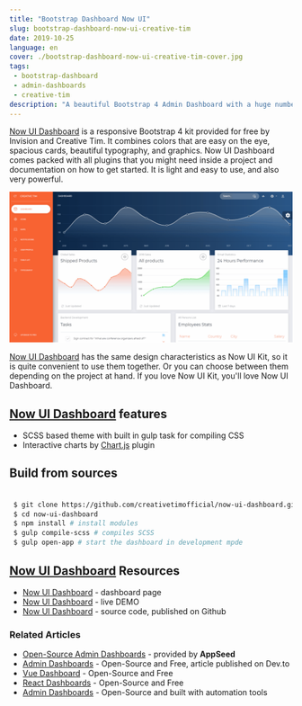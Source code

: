 ```yaml
---
title: "Bootstrap Dashboard Now UI"
slug: bootstrap-dashboard-now-ui-creative-tim
date: 2019-10-25
language: en
cover: ./bootstrap-dashboard-now-ui-creative-tim-cover.jpg
tags:
 - bootstrap-dashboard
 - admin-dashboards
 - creative-tim
description: "A beautiful Bootstrap 4 Admin Dashboard with a huge number of components built to fit together and look amazing"
---
```


[Now UI Dashboard](https://www.creative-tim.com/product/now-ui-dashboard) is a responsive Bootstrap 4 kit provided for free by Invision and Creative Tim. It combines colors that are easy on the eye, spacious cards, beautiful typography, and graphics. Now UI Dashboard comes packed with all plugins that you might need inside a project and documentation on how to get started. It is light and easy to use, and also very powerful.

![Now Dashboard - Gif animated presentation.](https://raw.githubusercontent.com/admin-dashboards/static/master/bootstrap-dashboard-now-ui-intro.gif)

[Now UI Dashboard](https://www.creative-tim.com/product/now-ui-dashboard) has the same design characteristics as Now UI Kit, so it is quite convenient to use them together. Or you can choose between them depending on the project at hand. If you love Now UI Kit, you'll love Now UI Dashboard.

## [Now UI Dashboard](https://www.creative-tim.com/product/now-ui-dashboard) features

- SCSS based theme with built in gulp task for compiling CSS
- Interactive charts by [Chart.js](https://gionkunz.github.io/chartist-js/) plugin

## Build from sources

```bash

 $ git clone https://github.com/creativetimofficial/now-ui-dashboard.git
 $ cd now-ui-dashboard
 $ npm install # install modules
 $ gulp compile-scss # compiles SCSS
 $ gulp open-app # start the dashboard in development mpde

```

## [Now UI Dashboard](https://www.creative-tim.com/product/now-ui-dashboard) Resources

- [Now UI Dashboard](https://www.creative-tim.com/product/now-ui-dashboard) - dashboard page
- [Now UI Dashboard](https://demos.creative-tim.com/now-ui-dashboard/examples/dashboard.html) - live DEMO
- [Now UI Dashboard](https://github.com/creativetimofficial/now-ui-dashboard) - source code, published on Github

### Related Articles

- [Open-Source Admin Dashboards](https://appseed.us/admin-dashboards/open-source) - provided by **AppSeed**
- [Admin Dashboards](https://dev.to/sm0ke/admin-dashboards-open-source-and-free-4aep) - Open-Source and Free, article published on Dev.to
- [Vue Dashboard](https://dev.to/sm0ke/vue-dashboard-open-source-apps-1gd1) - Open-Source and Free
- [React Dashboards](https://dev.to/sm0ke/react-dashboards-open-source-apps-1c7j) - Open-Source and Free
- [Admin Dashboards](https://blog.appseed.us/admin-dashboards-open-source-built-with-automation-tools/) - Open-Source and built with automation tools
